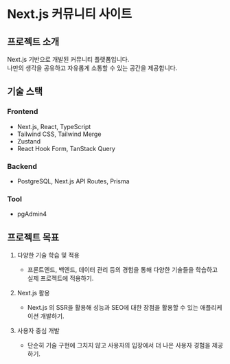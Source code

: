 # Next.js 커뮤니티 사이트

## 프로젝트 소개

Next.js 기반으로 개발된 커뮤니티 플랫폼입니다.  
나만의 생각을 공유하고 자유롭게 소통할 수 있는 공간을 제공합니다.

## 기술 스택

### Frontend

- Next.js, React, TypeScript
- Tailwind CSS, Tailwind Merge
- Zustand
- React Hook Form, TanStack Query

### Backend

- PostgreSQL, Next.js API Routes, Prisma

### Tool

- pgAdmin4

## 프로젝트 목표

1. 다양한 기술 학습 및 적용

   - 프론트엔드, 백엔드, 데이터 관리 등의 경험을 통해 다양한 기술들을 학습하고 실제 프로젝트에 적용하기.

2. Next.js 활용

   - Next.js 의 SSR을 활용해 성능과 SEO에 대한 장점을 활용할 수 있는 애플리케이션 개발하기.

3. 사용자 중심 개발

   - 단순히 기술 구현에 그치지 않고 사용자의 입장에서 더 나은 사용자 경험을 제공하기.
